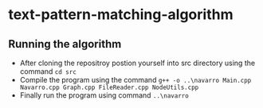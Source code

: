 # text-pattern-matching-algorithm

## Running the algorithm

* After cloning the repositroy postion yourself into src directory using the command `cd src`
* Compile the program using the command `g++ -o ..\navarro Main.cpp Navarro.cpp Graph.cpp FileReader.cpp NodeUtils.cpp`
* Finally run the program using command `..\navarro`